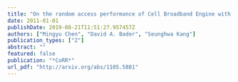 ```yaml
---
title: "On the random access performance of Cell Broadband Engine with graph analysis application"
date: 2011-01-01
publishDate: 2019-08-21T11:51:27.957457Z
authors: ["Mingyu Chen", "David A. Bader", "Seunghwa Kang"]
publication_types: ["2"]
abstract: ""
featured: false
publication: "*CoRR*"
url_pdf: "http://arxiv.org/abs/1105.5881"
---
```



